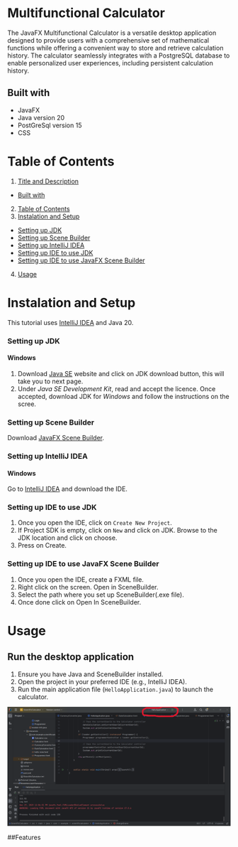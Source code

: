 # Multifunctional Calculator

The JavaFX Multifunctional Calculator is a versatile desktop application designed to provide users with a comprehensive set of mathematical functions while offering a convenient way to store and retrieve calculation history. The calculator seamlessly integrates with a PostgreSQL database to enable personalized user experiences, including persistent calculation history.

## Built with

- JavaFX
- Java version 20
- PostGreSql version 15
- CSS


# Table of Contents
1. [Title and Description](#Multifunctional-Calculator)
- [Built with](#Built-with)
2. [Table of Contents](#Table-of-Contents)
3. [Instalation and Setup](#Instalation-and-Setup)
- [Setting up JDK](#Setting-up-JDK)
- [Setting up Scene Builder](#Setting-up-Scene-Builder)
- [Setting up IntelliJ IDEA](#Setting-up-IntelliJ-IDEA)
- [Setting up IDE to use JDK](#Setting-up-IDE-to-use-JDK)
- [Setting up IDE to use JavaFX Scene Builder](#Setting-up-IDE-to-use-JavaFX-Scene-Builder)
4. [Usage](#Usage)


  
# Instalation and Setup
This tutorial uses [IntelliJ IDEA](https://www.jetbrains.com/idea/) and Java 20.

### Setting up JDK

#### Windows

1. Download [Java SE](http://www.oracle.com/technetwork/java/javase/downloads/index.html) website and click on JDK download button, this will take you to next page.
2. Under *Java SE Development Kit*, read and accept the licence. Once accepted, download JDK for *Windows* and follow the instructions on the scree.

### Setting up Scene Builder

 Download [JavaFX Scene Builder](https://gluonhq.com/products/scene-builder/).


### Setting up IntelliJ IDEA

#### Windows



Go to [IntelliJ IDEA](https://www.jetbrains.com/idea/) and download the IDE.


### Setting up IDE to use JDK

1. Once you open the IDE, click on `Create New Project`.
2. If Project SDK is empty, click on `New` and click on JDK. Browse to the JDK location and click on choose.
3. Press on Create.

### Setting up IDE to use JavaFX Scene Builder
1. Once you open the IDE, create a FXML file.
2. Right click on the screen. Open in SceneBuilder.
3. Select the path where you set up SceneBuilder(.exe file).
4. Once done click on Open In SceneBuilder.

 
# Usage

## Run the desktop application

1. Ensure you have Java and SceneBuilder installed.
2. Open the project in your preferred IDE (e.g., IntelliJ IDEA).
3. Run the main application file (`HelloApplication.java`) to launch the calculator.

![Calculator Interface](https://github.com/BobosRazvan/MultiFunctionalCalculator/blob/main/RunHelloApp.png)


##Features

